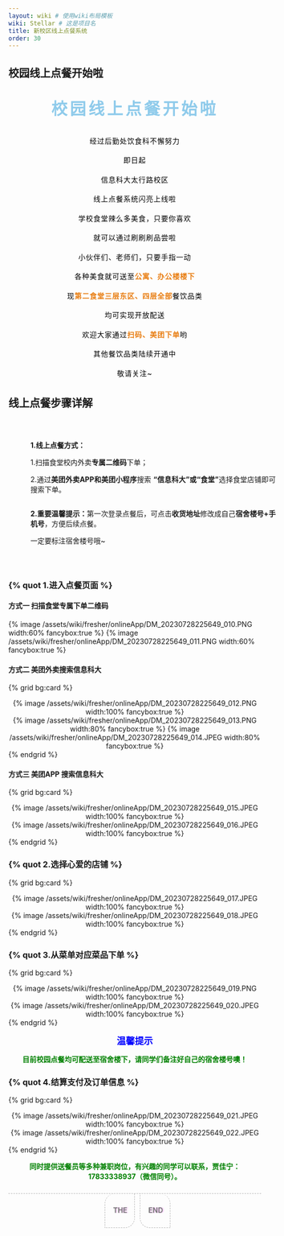 ```yaml
---
layout: wiki # 使用wiki布局模板
wiki: Stellar # 这是项目名
title: 新校区线上点餐系统
order: 30
---
```


## 校园线上点餐开始啦
<div class="tag-plugin note" color="light"
    style="border-color:grey;border-width:1px;background:url(/assets/wiki/fresher/onlineApp/DM_20230728225649_004.PNG);">
    <div class="body">
        <section
            style="text-align: center; font-size: 32px; color: rgb(143, 203, 235); letter-spacing: 5px; visibility: visible;">
            <p style="visibility: visible;text-align: center;">
                <font size=6><strong style="visibility: visible;">校园线上点餐开始啦</strong></font>
            </p>
        </section>
        <section style="line-height: 1.75; letter-spacing: 1px; visibility: visible;" powered-by="xiumi.us">
            <p style="text-align: center; white-space: normal; visibility: visible;"><span
                    style="font-size: 14px; color: rgb(0, 0, 0); visibility: visible;">经过后勤处饮食科不懈努力</span></p>
            <p style="text-align: center; white-space: normal; visibility: visible;"><span
                    style="font-size: 14px; color: rgb(0, 0, 0); visibility: visible;">即日起</span></p>
            <p style="text-align: center; white-space: normal; visibility: visible;"><span
                    style="font-size: 14px; color: rgb(0, 0, 0); visibility: visible;">信息科大太行路校区</span></p>
            <p style="text-align: center; white-space: normal; visibility: visible;"><span
                    style="font-size: 14px; color: rgb(0, 0, 0); visibility: visible;">线上点餐系统闪亮上线啦</span></p>
            <p style="text-align: center; white-space: normal; visibility: visible;"><span
                    style="font-size: 14px; color: rgb(0, 0, 0); visibility: visible;">学校食堂辣么多美食，只要你喜欢</span></p>
            <p style="text-align: center; white-space: normal; visibility: visible;"><span
                    style="font-size: 14px; color: rgb(0, 0, 0); visibility: visible;">就可以通过刷刷刷品尝啦</span></p>
        </section>
    </div>
</div>

<section style="line-height: 1.75; letter-spacing: 1px; color: rgb(232, 124, 15); font-size: 14px; visibility: visible;"
    powered-by="xiumi.us">
    <p style="text-align: center; white-space: normal; visibility: visible;"><span
            style="color: rgb(0, 0, 0); visibility: visible;">小伙伴们、老师们，只要手指一动</span></p>
    <p style="text-align: center; white-space: normal; visibility: visible;"><span
            style="color: rgb(0, 0, 0); visibility: visible;">各种美食就可送至</span><strong
            style="visibility: visible;">公寓、办公楼楼下</strong></p>
    <p style="text-align: center; white-space: normal; visibility: visible;"><span
            style="color: rgb(0, 0, 0); visibility: visible;">现</span><strong
            style="visibility: visible;">第二食堂三层东区、四层全部</strong><span
            style="color: rgb(0, 0, 0); visibility: visible;">餐饮品类</span></p>
    <p style="text-align: center; white-space: normal; visibility: visible;"><span
            style="color: rgb(0, 0, 0); visibility: visible;">均可实现开放配送</span></p>
    <p style="text-align: center; white-space: normal; visibility: visible;"><span
            style="color: rgb(0, 0, 0); visibility: visible;">欢迎大家通过</span><strong
            style="visibility: visible;">扫码、美团下单</strong><span
            style="color: rgb(0, 0, 0); visibility: visible;">哟</span></p>
    <p style="text-align: center; white-space: normal; visibility: visible;"><span
            style="color: rgb(0, 0, 0); visibility: visible;">其他餐饮品类陆续开通中</span></p>
    <p style="text-align: center; white-space: normal; visibility: visible;"><span
            style="color: rgb(0, 0, 0); visibility: visible;">敬请关注~</span></p>
</section>

## 线上点餐步骤详解

<section
    style="display: inline-block; width: 100%; vertical-align: top; align-self: flex-start; flex: 0 0 auto; padding: 29px; visibility: visible;">
        <section
            style="display: inline-block; vertical-align: top; width: auto; flex: 100 100 0%; height: auto; padding-left: 15px; visibility: visible;">
            <section style="text-align: justify; font-size: 14px; visibility: visible;" powered-by="xiumi.us">
                <p style="white-space: normal; visibility: visible;"><strong
                        style="visibility: visible;">1.线上点餐方式：</strong></p>
                <p style="white-space: normal; visibility: visible;">1.扫描食堂校内外卖<strong
                        style="visibility: visible;">专属二维码</strong>下单；</p>
                <p style="white-space: normal;">
                    2.通过<strong>美团外卖APP和美团小程序</strong>搜索&nbsp;<strong>“信息科大”或“食堂”</strong>选择食堂店铺即可搜索下单。</p>
            </section>
        </section>
    <section style="justify-content: flex-start;display: flex;flex-flow: row nowrap;" powered-by="xiumi.us">
        <section
            style="display: inline-block;vertical-align: top;width: auto;flex: 100 100 0%;height: auto;padding-left: 15px;">
            <section style="text-align: justify;font-size: 14px;" powered-by="xiumi.us">
                <p style="white-space: normal;">
                    <strong>2.重要温馨提示：</strong>第一次登录点餐后，可点击<strong>收货地址</strong>修改成自己<strong>宿舍楼号+手机号</strong>，方便后续点餐。</p>
                <p style="white-space: normal;">一定要标注宿舍楼号哦~</p>
            </section>
        </section>
    </section>
</section>

### {% quot 1.进入点餐页面 %}

#### 方式一 扫描食堂专属下单二维码

{% image /assets/wiki/fresher/onlineApp/DM_20230728225649_010.PNG width:60% fancybox:true %}
{% image /assets/wiki/fresher/onlineApp/DM_20230728225649_011.PNG width:60% fancybox:true %}

#### 方式二 美团外卖搜索信息科大

{% grid bg:card %}
<!-- cell left -->
<center>{% image /assets/wiki/fresher/onlineApp/DM_20230728225649_012.PNG width:100% fancybox:true %}</center>
<!-- cell right -->
<center>{% image /assets/wiki/fresher/onlineApp/DM_20230728225649_013.PNG width:80% fancybox:true %}
{% image /assets/wiki/fresher/onlineApp/DM_20230728225649_014.JPEG width:80% fancybox:true %}</center>
{% endgrid %}






#### 方式三 美团APP 搜索信息科大

{% grid bg:card %}
<!-- cell left -->
<center>{% image /assets/wiki/fresher/onlineApp/DM_20230728225649_015.JPEG width:100% fancybox:true %}</center>
<!-- cell right -->
<center>{% image /assets/wiki/fresher/onlineApp/DM_20230728225649_016.JPEG width:100% fancybox:true %}</center>
{% endgrid %}




### {% quot 2.选择心爱的店铺 %}

{% grid bg:card %}
<!-- cell left -->
<center>{% image /assets/wiki/fresher/onlineApp/DM_20230728225649_017.JPEG width:100% fancybox:true %}</center>
<!-- cell right -->
<center>{% image /assets/wiki/fresher/onlineApp/DM_20230728225649_018.JPEG width:100% fancybox:true %}</center>
{% endgrid %}


### {% quot 3.从菜单对应菜品下单 %}

{% grid bg:card %}
<!-- cell left -->
<center>{% image /assets/wiki/fresher/onlineApp/DM_20230728225649_019.PNG width:100% fancybox:true %}</center>
<!-- cell right -->
<center>{% image /assets/wiki/fresher/onlineApp/DM_20230728225649_020.JPEG width:100% fancybox:true %}</center>
{% endgrid %}

<div class="tag-plugin note" color="green">
    <div class="body">
    <p style="text-align:center;color: blue;"><b><font size=4>温馨提示</font></b></p>
        <p style="text-align:center;color: green;"><b>目前校园点餐均可配送至宿舍楼下，请同学们备注好自己的宿舍楼号噢！</b></p>
    </div>
</div>



### {% quot 4.结算支付及订单信息 %}

{% grid bg:card %}
<!-- cell left -->
<center>{% image /assets/wiki/fresher/onlineApp/DM_20230728225649_021.JPEG width:100% fancybox:true %}</center>
<!-- cell right -->
<center>{% image /assets/wiki/fresher/onlineApp/DM_20230728225649_022.JPEG width:100% fancybox:true %}</center>
{% endgrid %}


<div class="tag-plugin note" color="green">
    <div class="body">
        <p style="text-align:center;color: green;"><b>同时提供送餐员等多种兼职岗位，有兴趣的同学可以联系，贾佳宁：17833338937（微信同号）。</b></p>
    </div>
</div>

<p></p>
<section style="text-align: left;justify-content: flex-start;display: flex;flex-flow: row nowrap;" powered-by="xiumi.us"><section style="display: inline-block;width: 100%;vertical-align: top;align-self: flex-start;flex: 0 0 auto;"><section style="margin-top: 10px;margin-right: 0%;margin-left: 0%;" powered-by="xiumi.us"><section style="border-top: 1px dashed rgb(182, 182, 182);"><svg viewBox="0 0 1 1" style="float:left;line-height:0;width:0;vertical-align:top;"></svg></section></section><section style="text-align: justify;justify-content: flex-start;display: flex;flex-flow: row nowrap;" powered-by="xiumi.us"><section style="display: inline-block;vertical-align: top;width: 50%;padding-right: 5px;align-self: flex-start;flex: 0 0 auto;"><section style="text-align: right;margin-right: 0%;margin-left: 0%;" powered-by="xiumi.us"><section style="display: inline-block;min-width: 10%;vertical-align: top;box-shadow: rgb(0, 0, 0) 0px 0px 0px;padding: 5px;border-style: none dashed dashed;border-width: 1px;border-radius: 20px 0px;border-color: rgb(182, 182, 182);overflow: hidden;"><section style="text-align: center;" powered-by="xiumi.us"><section style="display: inline-block;min-width: 10%;vertical-align: top;box-shadow: rgb(0, 0, 0) 0px 0px 0px;padding: 5px 10px;background-position: 33.8182% 32.8125%;background-repeat: repeat;background-size: 787.5%;background-attachment: scroll;border-width: 0px;border-radius: 20px 0px;border-style: none;border-color: rgb(62, 62, 62);background-image: url(&quot;https://mmbiz.qpic.cn/mmbiz_jpg/N0ZarbNwdxk7LN3pbJLKWdyyE277h0YfxiarzicDcRuWwMfmgnsZaaug7j0It4Tm4BP4gwAU9270j9mGUJa9xH3Q/640?wx_fmt=jpeg&quot;);"><section style="transform: translate3d(1px, 0px, 0px);" powered-by="xiumi.us"><section style="color: rgb(121, 121, 121);line-height: 1.3;"><p><strong><span style="text-shadow: rgb(251, 197, 255) 2px 0px 2px;">THE</span></strong></p></section></section></section></section></section></section></section><section style="display: inline-block;vertical-align: top;width: 50%;padding-left: 5px;align-self: flex-start;flex: 0 0 auto;"><section style="text-align: left;margin-right: 0%;margin-bottom: 10px;margin-left: 0%;" powered-by="xiumi.us"><section style="display: inline-block;min-width: 10%;vertical-align: top;box-shadow: rgb(0, 0, 0) 0px 0px 0px;padding: 5px;border-style: none dashed dashed;border-width: 1px;border-radius: 0px 20px;border-color: rgb(182, 182, 182);"><section style="text-align: center;" powered-by="xiumi.us"><section style="display: inline-block;min-width: 10%;vertical-align: top;box-shadow: rgb(0, 0, 0) 0px 0px 0px;padding: 5px 10px;background-position: 33.8182% 32.8125%;background-repeat: repeat;background-size: 787.5%;background-attachment: scroll;border-left: 0px none rgb(62, 62, 62);border-bottom-left-radius: 20px;overflow: hidden;border-right: 0px none rgb(62, 62, 62);border-top-right-radius: 20px;background-image: url(&quot;https://mmbiz.qpic.cn/mmbiz_jpg/N0ZarbNwdxk7LN3pbJLKWdyyE277h0YfxiarzicDcRuWwMfmgnsZaaug7j0It4Tm4BP4gwAU9270j9mGUJa9xH3Q/640?wx_fmt=jpeg&quot;);"><section style="transform: translate3d(1px, 0px, 0px);" powered-by="xiumi.us"><section style="color: rgb(121, 121, 121);line-height: 1.3;"><p><strong><span style="text-shadow: rgb(251, 197, 255) 2px 0px 2px;">END</span></strong></p></section></section></section></section></section></section></section></section></section></section>



















